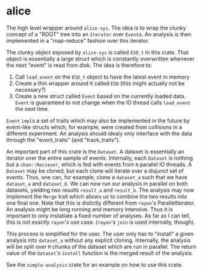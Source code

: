 alice
=====

The high level wrapper around `alice-sys`. The idea is to wrap the clunky concept of a "ROOT" tree into an `Iterator` over `Event`s.
An analysis is then implemented in a "map-reduce" fashion over this iterator.

The clunky object exposed by `alice-sys` is called `ESD_t` in this crate. That object is essentially a large struct which is constantly overwritten whenever the next "event" is read from disk. The idea is therefore to:

1. Call `load_event` on the `ESD_t` object to have the latest event in memory
2. Create a thin wrapper around it called `ESD` (this might actually not be necessary?)
3. Create a new struct called `Event` based on the currently loaded data. `Event` is guaranteed to not change when the IO thread calls `load_event` the next time.
	
`Event` `impl`s a set of traits which may also be implemented in the future by event-like structs which, for example, were created from collisions in a different experiment. An analysis should idealy only interface with the data through the "event_traits" (and "track_traits").

An important part of this crate is the `Dataset`. A dataset is essentially an iterator over the entire sample of events. Internally, each `Dataset` is nothing but a `chan::Reciever`, which is fed with events from `N` parallel IO threads. A `Dataset` may be cloned, but each clone will iterate over a disjunct set of events. Thus, one can, for example, clone a `dataset_a` such that we have `dataset_a` and `dataset_b`. We can now run our analysis in parallel on both datasets, yielding two results `result_a` and `result_b`. The analysis may now implement the `Merge` trait which allows us to combine the two results into one final one. Note that this is distictly different from `rayon`'s ParallelIterator. An analysis might be long running and memory intensive. Thus it is important to only instatiate a fixed number of analyses. As far as I can tell, this is not exactly `rayon`'s use case. (`rayon`'s `join` is used internally, though).

This process is simplified for the user. The user only has to "install" a given analysis into `dataset_a` without any explicit cloning. Internally, the analysis will be split over `M` chunks of the dataset which are run in parallel. The return value of the `Dataset`'s `install` function is the merged result of the analysis.

See the `simple-analysis` crate for an example on how to use this crate.

